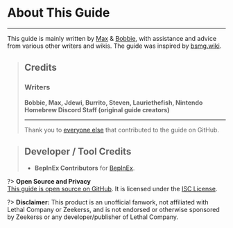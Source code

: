 # About This Guide
---
This guide is mainly written by [Max](https://github.com/MaxWasUnavailable) & [Bobbie](https://twitter.com/VRBobbie), with assistance and advice from various other writers and wikis. The guide was inspired by [bsmg.wiki](https://bsmg.wiki).

> ## Credits
>
> ### Writers
> **Bobbie, Max, Jdewi, Burrito, Steven, Lauriethefish, Nintendo Homebrew Discord Staff (original guide creators)**
>
> ---
> Thank you to [everyone else](https://github.com/LethalCompany/ModdingWiki/graphs/contributors) that contributed to the guide on GitHub.

>
> ## Developer / Tool Credits
>
> - **BepInEx Contributors** for [BepInEx](https://github.com/BepInEx/BepInEx).
>

?> **Open Source and Privacy**  
[This guide is open source on GitHub](https://github.com/legoandmars/LethalCompanyModdingWiki). It is licensed under the [ISC License](https://github.com/legoandmars/LethalCompanyModdingWiki/blob/master/LICENSE.md).  

?> **Disclaimer:**
This product is an unofficial fanwork, not affiliated with Lethal Company or Zeekerss, and is not endorsed or otherwise sponsored by Zeekerss or any developer/publisher of Lethal Company.